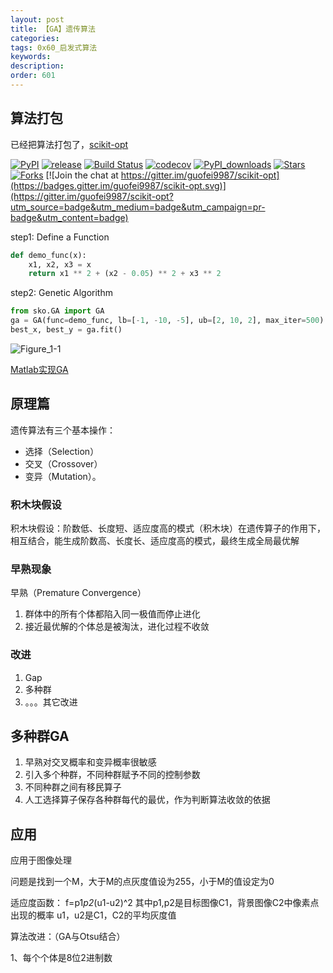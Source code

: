 ```yaml
---
layout: post
title: 【GA】遗传算法
categories:
tags: 0x60_启发式算法
keywords:
description:
order: 601
---
```


## 算法打包
已经把算法打包了，[scikit-opt](https://github.com/guofei9987/scikit-opt)

[![PyPI](https://img.shields.io/pypi/v/scikit-opt)](https://pypi.org/project/scikit-opt/)
[![release](https://img.shields.io/github/v/release/guofei9987/scikit-opt)](https://github.com/guofei9987/scikit-opt/releases/)
[![Build Status](https://travis-ci.com/guofei9987/scikit-opt.svg?branch=master)](https://travis-ci.com/guofei9987/scikit-opt)
[![codecov](https://codecov.io/gh/guofei9987/scikit-opt/branch/master/graph/badge.svg)](https://codecov.io/gh/guofei9987/scikit-opt)
[![PyPI_downloads](https://img.shields.io/pypi/dm/scikit-opt)](https://pypi.org/project/scikit-opt/)
[![Stars](https://img.shields.io/github/stars/guofei9987/scikit-opt?style=social)](https://github.com/guofei9987/scikit-opt/stargazers)
[![Forks](https://img.shields.io/github/forks/guofei9987/scikit-opt.svg?style=social)](https://github.com/guofei9987/scikit-opt/network/members)
[![Join the chat at https://gitter.im/guofei9987/scikit-opt](https://badges.gitter.im/guofei9987/scikit-opt.svg)](https://gitter.im/guofei9987/scikit-opt?utm_source=badge&utm_medium=badge&utm_campaign=pr-badge&utm_content=badge)





step1: Define a Function  
```py
def demo_func(x):
    x1, x2, x3 = x
    return x1 ** 2 + (x2 - 0.05) ** 2 + x3 ** 2
```

step2: Genetic Algorithm
```py
from sko.GA import GA
ga = GA(func=demo_func, lb=[-1, -10, -5], ub=[2, 10, 2], max_iter=500)
best_x, best_y = ga.fit()
```

![Figure_1-1](https://camo.githubusercontent.com/8a00282baf9b01b1b153118ab1563710dc28f233/68747470733a2f2f692e696d6775722e636f6d2f7954376c6d38612e706e67)


<a href='https://github.com/guofei9987/genetic-algorithm-Matlab'>Matlab实现GA</a>  

## 原理篇
遗传算法有三个基本操作：
- 选择（Selection）
- 交叉（Crossover）
- 变异（Mutation）。


### 积木块假设
积木块假设：阶数低、长度短、适应度高的模式（积木块）在遗传算子的作用下，相互结合，能生成阶数高、长度长、适应度高的模式，最终生成全局最优解

### 早熟现象  

早熟（Premature Convergence）  
1. 群体中的所有个体都陷入同一极值而停止进化
2. 接近最优解的个体总是被淘汰，进化过程不收敛

### 改进

1. Gap
2. 多种群
3. 。。。其它改进




## 多种群GA

1. 早熟对交叉概率和变异概率很敏感
2. 引入多个种群，不同种群赋予不同的控制参数
3. 不同种群之间有移民算子
4. 人工选择算子保存各种群每代的最优，作为判断算法收敛的依据




## 应用
应用于图像处理

问题是找到一个M，大于M的点灰度值设为255，小于M的值设定为0

适应度函数：
f=p1*p2*(u1-u2)^2
其中p1,p2是目标图像C1，背景图像C2中像素点出现的概率
u1，u2是C1，C2的平均灰度值

算法改进：（GA与Otsu结合）

1、每个个体是8位2进制数
